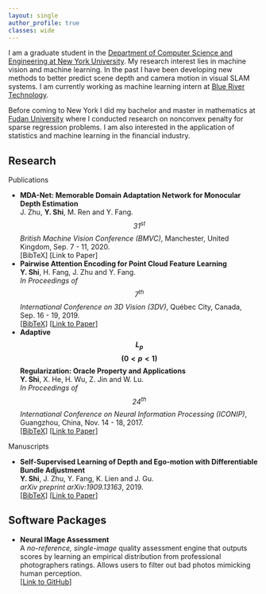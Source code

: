 ```yaml
---
layout: single
author_profile: true
classes: wide
--- 
```

I am a graduate student in the [Department of Computer Science and Engineering at New York University](https://engineering.nyu.edu/academics/departments/computer-science-and-engineering). My research interest lies in machine vision and machine learning. In the past I have been developing new methods to better predict scene depth and camera motion in visual SLAM systems. I am currently working as machine learning intern at [Blue River Technology](http://www.bluerivertechnology.com/).

Before coming to New York I did my bachelor and master in mathematics at [Fudan University](https://www.fudan.edu.cn/en/) where I conducted research on nonconvex penalty for sparse regression problems. I am also interested in the application of statistics and machine learning in the financial industry.

## Research  
Publications
+ **MDA-Net: Memorable Domain Adaptation Network for Monocular Depth Estimation**  
  J. Zhu, **Y. Shi**, M. Ren and Y. Fang.  
  _$$31^{st}$$ British Machine Vision Conference (BMVC)_, Manchester, United Kingdom, Sep. 7 - 11, 2020.  
  [BibTeX] [Link to Paper]
+ **Pairwise Attention Encoding for Point Cloud Feature Learning**  
  **Y. Shi**, H. Fang, J. Zhu and Y. Fang.  
  _In Proceedings of $$7^{th}$$ International Conference on 3D Vision (3DV)_, Québec City, Canada, Sep. 16 - 19, 2019.  
  \[[BibTeX](/assets/bibs/shi2019pairwise.txt)\] \[[Link to Paper](https://ieeexplore.ieee.org/abstract/document/8885569)\]
+ **Adaptive $$L_p$$ $$(0<p<1)$$ Regularization: Oracle Property and Applications**  
  **Y. Shi**, X. He, H. Wu, Z. Jin and W. Lu.  
  _In Proceedings of $$24^{th}$$ International Conference on Neural Information Processing (ICONIP)_, Guangzhou, China, Nov. 14 - 18, 2017.  
  \[[BibTeX](/assets/bibs/shi2017adaptive.txt)\] \[[Link to Paper](https://link.springer.com/chapter/10.1007/978-3-319-70087-8_2)\]

Manuscripts
+ **Self-Supervised Learning of Depth and Ego-motion with Differentiable Bundle Adjustment**  
  **Y. Shi**, J. Zhu, Y. Fang, K. Lien and J. Gu.  
  _arXiv preprint arXiv:1909.13163_, 2019.  
  \[[BibTeX](/assets/bibs/shi2019self.txt)\] \[[Link to Paper](https://arxiv.org/abs/1909.13163)\]

## Software Packages
+ **Neural IMage Assessment**   
  A _no-reference, single-image_ quality assessment engine that outputs scores by learning an empirical distribution from professional photographers ratings. Allows users to filter out bad photos mimicking human perception.  
  \[[Link to GitHub](https://github.com/kentsyx/Neural-IMage-Assessment)\]
